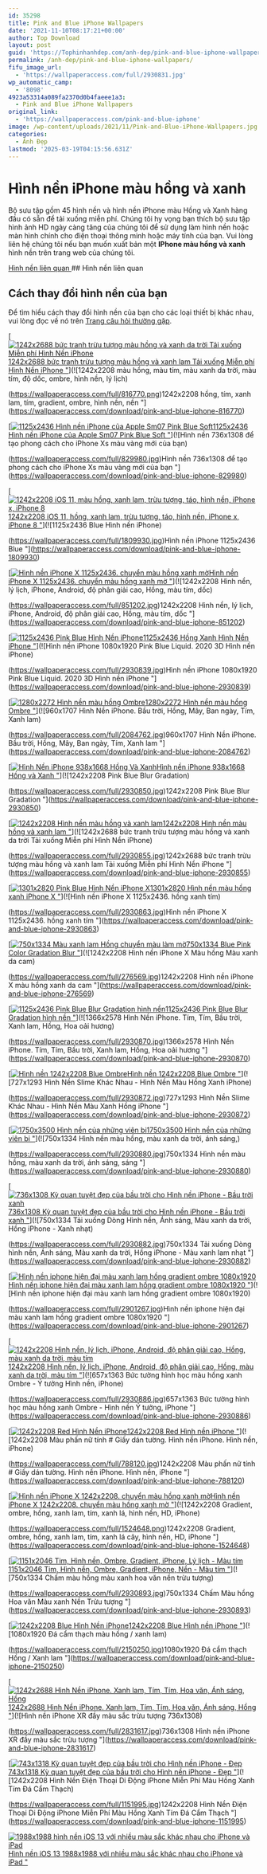 ```yaml
---
id: 35298
title: Pink and Blue iPhone Wallpapers
date: '2021-11-10T08:17:21+00:00'
author: Top Download
layout: post
guid: 'https://Tophinhanhdep.com/anh-dep/pink-and-blue-iphone-wallpapers/'
permalink: /anh-dep/pink-and-blue-iphone-wallpapers/
fifu_image_url:
  - 'https://wallpaperaccess.com/full/2930831.jpg'
wp_automatic_camp:
  - '8098'
4923a53314a089fa2370d0b4faeee1a3:
  - Pink and Blue iPhone Wallpapers
original_link:
  - 'https://wallpaperaccess.com/pink-and-blue-iphone'
image: /wp-content/uploads/2021/11/Pink-and-Blue-iPhone-Wallpapers.jpg
categories:
  - Ảnh Đẹp
lastmod: '2025-03-19T04:15:56.631Z'
---
```

# Hình nền iPhone màu hồng và xanh

Bộ sưu tập gồm 45 hình nền và hình nền iPhone màu Hồng và Xanh hàng đầu có sẵn để tải xuống miễn phí. Chúng tôi hy vọng bạn thích bộ sưu tập hình ảnh HD ngày càng tăng của chúng tôi để sử dụng làm hình nền hoặc màn hình chính cho điện thoại thông minh hoặc máy tính của bạn. Vui lòng liên hệ chúng tôi nếu bạn muốn xuất bản một **IPhone màu hồng và xanh** hình nền trên trang web của chúng tôi.

[Hình nền liên quan ](#related) ## Hình nền liên quan

## Cách thay đổi hình nền của bạn

 Để tìm hiểu cách thay đổi hình nền của bạn cho các loại thiết bị khác nhau, vui lòng đọc về nó trên [Trang câu hỏi thường gặp](https://tophinhanhdep.com/faq/).

  
[[![1242x2688 bức tranh trừu tượng màu hồng và xanh da trời Tải xuống Miễn phí Hình Nền iPhone](https://wallpaperaccess.com/full/2930831.jpg)1242x2688 bức tranh trừu tượng màu hồng và xanh lam Tải xuống Miễn phí Hình Nền iPhone "](https://wallpaperaccess.com/download/pink-and-blue-iphone-2930831)](![1242x2208 màu hồng, màu tím, màu xanh da trời, màu tím, độ dốc, ombre, hình nền, lý lịch)

(https://wallpaperaccess.com/full/816770.png)1242x2208 hồng, tím, xanh lam, tím, gradient, ombre, hình nền, nền "](https://wallpaperaccess.com/download/pink-and-blue-iphone-816770)

[[![1125x2436 Hình nền iPhone của Apple Sm07 Pink Blue Soft](https://wallpaperaccess.com/full/2158154.jpg)1125x2436 Hình nền iPhone của Apple Sm07 Pink Blue Soft "](https://wallpaperaccess.com/download/pink-and-blue-iphone-2158154)](![Hình nền 736x1308 để tạo phong cách cho iPhone Xs màu vàng mới của bạn)

(https://wallpaperaccess.com/full/829980.jpg)Hình nền 736x1308 để tạo phong cách cho iPhone Xs màu vàng mới của bạn "](https://wallpaperaccess.com/download/pink-and-blue-iphone-829980)

[[![1242x2208 iOS 11, màu hồng, xanh lam, trừu tượng, táo, hình nền, iPhone x, iPhone 8](https://wallpaperaccess.com/full/2930834.jpg)1242x2208 iOS 11, hồng, xanh lam, trừu tượng, táo, hình nền, iPhone x, iPhone 8 "](https://wallpaperaccess.com/download/pink-and-blue-iphone-2930834)](![1125x2436 Blue Hình nền iPhone)

(https://wallpaperaccess.com/full/1809930.jpg)Hình nền iPhone 1125x2436 Blue "](https://wallpaperaccess.com/download/pink-and-blue-iphone-1809930)

[[![Hình nền iPhone X 1125x2436.  chuyển màu hồng xanh mờ](https://wallpaperaccess.com/full/2930836.jpg)Hình nền iPhone X 1125x2436. chuyển màu hồng xanh mờ "](https://wallpaperaccess.com/download/pink-and-blue-iphone-2930836)](![1242x2208 Hình nền, lý lịch, iPhone, Android, độ phân giải cao, Hồng, màu tím, dốc)

(https://wallpaperaccess.com/full/851202.jpg)1242x2208 Hình nền, lý lịch, iPhone, Android, độ phân giải cao, Hồng, màu tím, dốc "](https://wallpaperaccess.com/download/pink-and-blue-iphone-851202)

[[![1125x2436 Pink Blue Hình Nền iPhone](https://wallpaperaccess.com/full/2930838.jpg)1125x2436 Hồng Xanh Hình Nền iPhone "](https://wallpaperaccess.com/download/pink-and-blue-iphone-2930838)](![Hình nền iPhone 1080x1920 Pink Blue Liquid.  2020 3D Hình nền iPhone)

(https://wallpaperaccess.com/full/2930839.jpg)Hình nền iPhone 1080x1920 Pink Blue Liquid. 2020 3D Hình nền iPhone "](https://wallpaperaccess.com/download/pink-and-blue-iphone-2930839)

[[![1280x2272 Hình nền màu hồng Ombre](https://wallpaperaccess.com/full/2930847.jpg)1280x2272 Hình nền màu hồng Ombre "](https://wallpaperaccess.com/download/pink-and-blue-iphone-2930847)](![960x1707 Hình Nền iPhone.  Bầu trời, Hồng, Mây, Ban ngày, Tím, Xanh lam)

(https://wallpaperaccess.com/full/2084762.jpg)960x1707 Hình Nền iPhone. Bầu trời, Hồng, Mây, Ban ngày, Tím, Xanh lam "](https://wallpaperaccess.com/download/pink-and-blue-iphone-2084762)

[[![Hình Nền iPhone 938x1668 Hồng Và Xanh](https://wallpaperaccess.com/full/2930849.jpg)Hình nền iPhone 938x1668 Hồng và Xanh "](https://wallpaperaccess.com/download/pink-and-blue-iphone-2930849)](![1242x2208 Pink Blue Blur Gradation)

(https://wallpaperaccess.com/full/2930850.jpg)1242x2208 Pink Blue Blur Gradation "](https://wallpaperaccess.com/download/pink-and-blue-iphone-2930850)

[[![1242x2208 Hình nền màu hồng và xanh lam](https://wallpaperaccess.com/full/2930851.jpg)1242x2208 Hình nền màu hồng và xanh lam "](https://wallpaperaccess.com/download/pink-and-blue-iphone-2930851)](![1242x2688 bức tranh trừu tượng màu hồng và xanh da trời Tải xuống Miễn phí Hình Nền iPhone)

(https://wallpaperaccess.com/full/2930855.jpg)1242x2688 bức tranh trừu tượng màu hồng và xanh lam Tải xuống Miễn phí Hình Nền iPhone "](https://wallpaperaccess.com/download/pink-and-blue-iphone-2930855)

[[![1301x2820 Pink Blue Hình Nền iPhone X](https://wallpaperaccess.com/full/2930857.jpg)1301x2820 Hình nền màu hồng xanh iPhone X "](https://wallpaperaccess.com/download/pink-and-blue-iphone-2930857)](![Hình nền iPhone X 1125x2436.  hồng xanh tím)

(https://wallpaperaccess.com/full/2930863.jpg)Hình nền iPhone X 1125x2436. hồng xanh tím "](https://wallpaperaccess.com/download/pink-and-blue-iphone-2930863)

[[![750x1334 Màu xanh lam Hồng chuyển màu làm mờ](https://wallpaperaccess.com/full/2930867.jpg)750x1334 Blue Pink Color Gradation Blur "](https://wallpaperaccess.com/download/pink-and-blue-iphone-2930867)](![1242x2208 Hình nền iPhone X Màu hồng Màu xanh da cam)

(https://wallpaperaccess.com/full/276569.jpg)1242x2208 Hình nền iPhone X màu hồng xanh da cam "](https://wallpaperaccess.com/download/pink-and-blue-iphone-276569)

[[![1125x2436 Pink Blue Blur Gradation hình nền](https://wallpaperaccess.com/full/2930869.jpg)1125x2436 Pink Blue Blur Gradation hình nền "](https://wallpaperaccess.com/download/pink-and-blue-iphone-2930869)](![1366x2578 Hình Nền iPhone.  Tím, Tím, Bầu trời, Xanh lam, Hồng, Hoa oải hương)

(https://wallpaperaccess.com/full/2930870.jpg)1366x2578 Hình Nền iPhone. Tím, Tím, Bầu trời, Xanh lam, Hồng, Hoa oải hương "](https://wallpaperaccess.com/download/pink-and-blue-iphone-2930870)

[[![Hình nền 1242x2208 Blue Ombre](https://wallpaperaccess.com/full/2930871.jpg)Hình nền 1242x2208 Blue Ombre "](https://wallpaperaccess.com/download/pink-and-blue-iphone-2930871)](![727x1293 Hình Nền Slime Khác Nhau - Hình Nền Màu Hồng Xanh iPhone)

(https://wallpaperaccess.com/full/2930872.jpg)727x1293 Hình Nền Slime Khác Nhau - Hình Nền Màu Xanh Hồng iPhone "](https://wallpaperaccess.com/download/pink-and-blue-iphone-2930872)

[[![1750x3500 Hình nền của những viên bi](https://wallpaperaccess.com/full/1411368.jpg)1750x3500 Hình nền của những viên bi "](https://wallpaperaccess.com/download/pink-and-blue-iphone-1411368)](![750x1334 Hình nền màu hồng, màu xanh da trời, ánh sáng,)

(https://wallpaperaccess.com/full/2930880.jpg)750x1334 Hình nền màu hồng, màu xanh da trời, ánh sáng, sáng "](https://wallpaperaccess.com/download/pink-and-blue-iphone-2930880)

[[![736x1308 Kỳ quan tuyệt đẹp của bầu trời cho Hình nền iPhone - Bầu trời xanh](https://wallpaperaccess.com/full/2548113.jpg)736x1308 Kỳ quan tuyệt đẹp của bầu trời cho Hình nền iPhone - Bầu trời xanh "](https://wallpaperaccess.com/download/pink-and-blue-iphone-2548113)](![750x1334 Tải xuống Dòng Hình nền, Ánh sáng, Màu xanh da trời, Hồng iPhone - Xanh nhạt)

(https://wallpaperaccess.com/full/2930882.jpg)750x1334 Tải xuống Dòng hình nền, Ánh sáng, Màu xanh da trời, Hồng iPhone - Màu xanh lam nhạt "](https://wallpaperaccess.com/download/pink-and-blue-iphone-2930882)

[[![Hình nền iphone hiện đại màu xanh lam hồng gradient ombre 1080x1920](https://wallpaperaccess.com/full/2930883.jpg)Hình nền iphone hiện đại màu xanh lam hồng gradient ombre 1080x1920 "](https://wallpaperaccess.com/download/pink-and-blue-iphone-2930883)](![Hình nền iphone hiện đại màu xanh lam hồng gradient ombre 1080x1920)

(https://wallpaperaccess.com/full/2901267.jpg)Hình nền iphone hiện đại màu xanh lam hồng gradient ombre 1080x1920 "](https://wallpaperaccess.com/download/pink-and-blue-iphone-2901267)

[[![1242x2208 Hình nền, lý lịch, iPhone, Android, độ phân giải cao, Hồng, màu xanh da trời, màu tím](https://wallpaperaccess.com/full/816725.jpg)1242x2208 Hình nền, lý lịch, iPhone, Android, độ phân giải cao, Hồng, màu xanh da trời, màu tím "](https://wallpaperaccess.com/download/pink-and-blue-iphone-816725)](![657x1363 Bức tường hình học màu hồng xanh Ombre - Ý tưởng Hình nền, iPhone)

(https://wallpaperaccess.com/full/2930886.jpg)657x1363 Bức tường hình học màu hồng xanh Ombre - Hình nền Ý tưởng, iPhone "](https://wallpaperaccess.com/download/pink-and-blue-iphone-2930886)

[[![1242x2208 Red Hình Nền iPhone](https://wallpaperaccess.com/full/2930888.jpg)1242x2208 Red Hình nền iPhone "](https://wallpaperaccess.com/download/pink-and-blue-iphone-2930888)](![1242x2208 Màu phấn nữ tính # Giấy dán tường.  Hình nền iPhone.  Hình nền, iPhone)

(https://wallpaperaccess.com/full/788120.jpg)1242x2208 Màu phấn nữ tính # Giấy dán tường. Hình nền iPhone. Hình nền, iPhone "](https://wallpaperaccess.com/download/pink-and-blue-iphone-788120)

[[![Hình nền iPhone X 1242x2208.  chuyển màu hồng xanh mờ](https://wallpaperaccess.com/full/2930889.jpg)Hình nền iPhone X 1242x2208. chuyển màu hồng xanh mờ "](https://wallpaperaccess.com/download/pink-and-blue-iphone-2930889)](![1242x2208 Gradient, ombre, hồng, xanh lam, tím, xanh lá, hình nền, HD, iPhone)

(https://wallpaperaccess.com/full/1524648.png)1242x2208 Gradient, ombre, hồng, xanh lam, tím, xanh lá cây, hình nền, HD, iPhone "](https://wallpaperaccess.com/download/pink-and-blue-iphone-1524648)

[[![1151x2046 Tim, Hình nền, Ombre, Gradient, iPhone, Lý lịch - Màu tím](https://wallpaperaccess.com/full/2930891.jpg)1151x2046 Tim, Hình nền, Ombre, Gradient, iPhone, Nền - Màu tím "](https://wallpaperaccess.com/download/pink-and-blue-iphone-2930891)](![750x1334 Chấm màu hồng màu xanh hoa văn nền trừu tượng)

(https://wallpaperaccess.com/full/2930893.jpg)750x1334 Chấm Màu hồng Hoa văn Màu xanh Nền Trừu tượng "](https://wallpaperaccess.com/download/pink-and-blue-iphone-2930893)

[[![1242x2208 Blue Hình Nền iPhone](https://wallpaperaccess.com/full/2930894.png)1242x2208 Blue Hình nền iPhone "](https://wallpaperaccess.com/download/pink-and-blue-iphone-2930894)](![1080x1920 Đá cẩm thạch màu hồng / xanh lam)

(https://wallpaperaccess.com/full/2150250.jpg)1080x1920 Đá cẩm thạch Hồng / Xanh lam "](https://wallpaperaccess.com/download/pink-and-blue-iphone-2150250)

[[![1242x2688 Hình Nền iPhone.  Xanh lam, Tím, Tím, Hoa văn, Ánh sáng, Hồng](https://wallpaperaccess.com/full/2930897.jpg)1242x2688 Hình Nền iPhone. Xanh lam, Tím, Tím, Hoa văn, Ánh sáng, Hồng "](https://wallpaperaccess.com/download/pink-and-blue-iphone-2930897)](![Hình nền iPhone XR đầy màu sắc trừu tượng 736x1308)

(https://wallpaperaccess.com/full/2831617.jpg)736x1308 Hình nền iPhone XR đầy màu sắc trừu tượng "](https://wallpaperaccess.com/download/pink-and-blue-iphone-2831617)

[[![743x1318 Kỳ quan tuyệt đẹp của bầu trời cho Hình nền iPhone - Đẹp](https://wallpaperaccess.com/full/2930900.jpg)743x1318 Kỳ quan tuyệt đẹp của bầu trời cho Hình nền iPhone - Đẹp "](https://wallpaperaccess.com/download/pink-and-blue-iphone-2930900)](![1242x2208 Hình Nền Điện Thoại Di Động iPhone Miễn Phí Màu Hồng Xanh Tím Đá Cẩm Thạch)

(https://wallpaperaccess.com/full/1151995.jpg)1242x2208 Hình Nền Điện Thoại Di Động iPhone Miễn Phí Màu Hồng Xanh Tím Đá Cẩm Thạch "](https://wallpaperaccess.com/download/pink-and-blue-iphone-1151995)

[![1988x1988 hình nền iOS 13 với nhiều màu sắc khác nhau cho iPhone và iPad](https://wallpaperaccess.com/full/1236322.jpg)Hình nền iOS 13 1988x1988 với nhiều màu sắc khác nhau cho iPhone và iPad "](https://wallpaperaccess.com/download/pink-and-blue-iphone-1236322)
